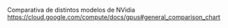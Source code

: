 Comparativa de distintos modelos de NVidia
https://cloud.google.com/compute/docs/gpus#general_comparison_chart
